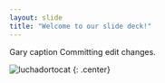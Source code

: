 ```yaml
---
layout: slide
title: "Welcome to our slide deck!"
---
```


Gary caption
Committing edit changes.

![luchadortocat](https://octodex.github.com/images/luchadortocat.png)
{: .center}
